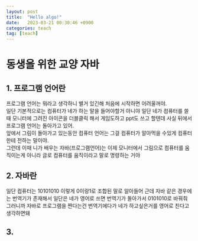 ```yaml
---
layout: post
title:  "Hello algo!"
date:   2023-03-21 00:30:46 +0900
categories: teach
tag: [teach]
---
```

# 동생을 위한 교양 자바 

## 1. 프로그램 언어란

프로그램 언어는 뭐라고 생각하니 별거 있긴해 처음에 시작하면 어려울꺼야.    
일단 기본적으로는 컴퓨터가 네가 하는 말을 들어야할거 아니야 일단 네가 컴퓨터를 쓸 때 모니터에 그려진 아이콘을 더블클릭 해서 게임도하고 ppt도 쓰고 할텐데 사실 뒤에서 프로그램 언어는 돌아가고 있어.   
앞에서 그림이 돌아가고 있는동안 컴퓨터 언어는 그걸 컴퓨터가 알아먹을 수있게 컴퓨터한테 전하는 말이야.   
그런데 이때 니가 배우는 자바(프로그램언어)는 이제 모니터에서 그림으로 컴퓨터를 움직이는게 아니라 글로 컴퓨터를 움직이라고 말로 명령하는 거야   

## 2. 자바란
일단 컴퓨터는 10101010 이렇게 0이랑1로 조합된 말로 알아들어
근데 자바 같은 경우에는 번역기가 존재해서 일단은 네가 영어로 쓰면 번역기가 돌아가서 0101010로 바꿔줘 그러니까 자바로 프로그램을 짠다는건 번역기에다가 네가 하고싶은거를 영어로 친다고 생각하면돼

## 3.  